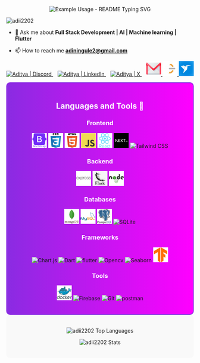 <p align="center">
  <img src="https://readme-typing-svg.demolab.com/?lines=Hello+👋+I+am+Aditya;Full+Stack+Developer&font=Fira%20Code&center=true&width=380&height=50&duration=4000&pause=1000" alt="Example Usage - README Typing SVG">
</p>
<p align="left"> <img src="https://komarev.com/ghpvc/?username=adii2202&label=Profile%20views&color=0e75b6&style=flat" alt="adii2202" /> </p>

- 💬 Ask me about **Full Stack Development | AI | Machine learning | Flutter**

- 📫 How to reach me **adiningule2@gmail.com**

<p align="center">
    <a href="https://discord.com/users/925950240278863962" target="_blank">
        <img alt="Aditya | Discord" width="40" height="40" src="https://skillicons.dev/icons?i=discord" />
    </a>&nbsp;&nbsp; 
    <a href="https://linkedin.com/in/aditya-ningule/" target="_blank">
        <img alt="Aditya | LinkedIn" width="40" height="40" src="https://skillicons.dev/icons?i=linkedin" />
    </a>&nbsp;&nbsp; 
    <a href="https://twitter.com/Adii2202" target="_blank">
        <img alt="Aditya | X" width="40" height="40" src="https://skillicons.dev/icons?i=twitter" />
    </a>&nbsp;&nbsp; 
    <a href="mailto:adiningule2@gmail.com?subject='Hey there, nice connecting with you'" target="_blank">
        <img alt="Gmail" src="gmail.png" width="40" height="40"/>
    </a>
    <a href="https://www.leetcode.com/adii2202/" target="_blank">
        <img alt="LeetCode" src="leetcodelogo.png" width="40" height="40"/>
    </a>
    <a href="https://www.freelancer.com/u/Adii22" target="_blank">
        <img alt="Freelancer" src="freelancerlogo.jpeg" width="40" height="40"/>
    </a>
</p>

<!--
<div style="background: linear-gradient(to bottom right, #8a2be2, #4b0082); border: 2px solid #8a2be2; border-radius: 15px; padding: 20px; width: fit-content; margin: 0 auto;">
    <h3 style="color: #ffffff; font-family: Arial, sans-serif; text-align: center;">Connect with me:</h3>
    <p style="text-align: center;">
        <a href="https://linkedin.com/in/aditya-ningule/" target="_blank" style="text-decoration: none;">
            <img src="https://raw.githubusercontent.com/rahuldkjain/github-profile-readme-generator/master/src/images/icons/Social/linked-in-alt.svg" alt="LinkedIn" height="30" width="40" style="margin-right: 10px;" />
        </a>
        <a href="https://twitter.com/Adii2202" target="_blank" style="text-decoration: none;">
            <img src="https://raw.githubusercontent.com/rahuldkjain/github-profile-readme-generator/master/src/images/icons/Social/twitter-alt.svg" alt="Twitter" height="30" width="40" style="margin-right: 10px;" />
        </a>
        <a href="https://www.hackerrank.com/profile/adiningule2" target="_blank" style="text-decoration: none;">
            <img src="https://raw.githubusercontent.com/rahuldkjain/github-profile-readme-generator/master/src/images/icons/Social/hackerrank.svg" alt="HackerRank" height="30" width="40" style="margin-right: 10px;" />
        </a>
        <a href="https://www.leetcode.com/adii2202/" target="_blank" style="text-decoration: none;">
            <img src="https://raw.githubusercontent.com/rahuldkjain/github-profile-readme-generator/master/src/images/icons/Social/leet-code.svg" alt="LeetCode" height="30" width="40" style="margin-right: 10px;" />
        </a>
    </p>
</div>
-->
<div style="background-image: linear-gradient(to right, #8A2BE2, #FF00FF); padding: 20px; border-radius: 10px; border: 2px solid #8A2BE2;">
  <h2 align="center" style="color: white;">Languages and Tools 🚀</h2>
  
  <h3 align="center" style="color: white;">Frontend</h3>
  <p align="center">
    <img src="https://raw.githubusercontent.com/devicons/devicon/master/icons/bootstrap/bootstrap-plain-wordmark.svg" alt="Bootstrap" width="40" height="40"/>
    <img src="https://raw.githubusercontent.com/devicons/devicon/master/icons/css3/css3-original-wordmark.svg" alt="CSS3" width="40" height="40"/>
    <img src="https://raw.githubusercontent.com/devicons/devicon/master/icons/html5/html5-original-wordmark.svg" alt="HTML5" width="40" height="40"/>
    <img src="https://raw.githubusercontent.com/devicons/devicon/master/icons/javascript/javascript-original.svg" alt="JavaScript" width="40" height="40"/>
    <img src="https://raw.githubusercontent.com/devicons/devicon/master/icons/react/react-original-wordmark.svg" alt="React" width="40" height="40"/>
    <img src="nextjs.jpeg" alt="nextjs" width="40" height="40"/>
    <img src="https://www.vectorlogo.zone/logos/tailwindcss/tailwindcss-icon.svg" alt="Tailwind CSS" width="40" height="40"/>
  </p>

  <h3 align="center" style="color: white;">Backend</h3>
  <p align="center">
    <img src="https://raw.githubusercontent.com/devicons/devicon/master/icons/express/express-original-wordmark.svg" alt="Express.js" width="40" height="40"/>
    <img src="flask.png" alt="Flask" width="40" height="40"/>
    <img src="https://raw.githubusercontent.com/devicons/devicon/master/icons/nodejs/nodejs-original-wordmark.svg" alt="Node.js" width="40" height="40"/>
  </p>

  <h3 align="center" style="color: white;">Databases</h3>
  <p align="center">
    <img src="https://raw.githubusercontent.com/devicons/devicon/master/icons/mongodb/mongodb-original-wordmark.svg" alt="MongoDB" width="40" height="40"/>
    <img src="https://raw.githubusercontent.com/devicons/devicon/master/icons/mysql/mysql-original-wordmark.svg" alt="MySQL" width="40" height="40"/>
    <img src="https://raw.githubusercontent.com/devicons/devicon/master/icons/postgresql/postgresql-original-wordmark.svg" alt="PostgreSQL" width="40" height="40"/>
    <img src="https://www.vectorlogo.zone/logos/sqlite/sqlite-icon.svg" alt="SQLite" width="40" height="40"/>
  </p>

  <h3 align="center" style="color: white;">Frameworks</h3>
  <p align="center">
    <img src="https://www.chartjs.org/media/logo-title.svg" alt="Chart.js" width="40" height="40"/>
    <img src="https://www.vectorlogo.zone/logos/dartlang/dartlang-icon.svg" alt="Dart" width="40" height="40"/>
    <img src="https://www.vectorlogo.zone/logos/flutterio/flutterio-icon.svg" alt="flutter" width="40" height="40"/>
    <img src="https://www.vectorlogo.zone/logos/opencv/opencv-icon.svg" alt="Opencv" width="40" height="40"/>
    <img src="https://seaborn.pydata.org/_images/logo-mark-lightbg.svg" alt="Seaborn" width="40" height="40"/>
    <img src="https://raw.githubusercontent.com/devicons/devicon/master/icons/tensorflow/tensorflow-original.svg" alt="TensorFlow" width="40" height="40"/>
  </p>

  <h3 align="center" style="color: white;">Tools</h3>
  <p align="center">
    <img src="https://raw.githubusercontent.com/devicons/devicon/master/icons/docker/docker-original-wordmark.svg" alt="Docker" width="40" height="40"/>
    <img src="https://www.vectorlogo.zone/logos/firebase/firebase-icon.svg" alt="Firebase" width="40" height="40"/>
    <img src="https://www.vectorlogo.zone/logos/git-scm/git-scm-icon.svg" alt="Git" width="40" height="40"/>
     <img src="https://www.vectorlogo.zone/logos/getpostman/getpostman-icon.svg" alt="postman" width="40" height="40"/>
  </p>
</div>


<div style="background-color: #f9f9f9; padding: 20px; border-radius: 10px;">
  <p align="center">
    <img src="https://github-readme-stats.vercel.app/api/top-langs?username=adii2202&show_icons=true&locale=en&layout=compact" alt="adii2202 Top Languages" />
  </p>

  <p align="center">
    <img src="https://github-readme-stats.vercel.app/api?username=adii2202&show_icons=true&locale=en" alt="adii2202 Stats" />
  </p>
</div>

